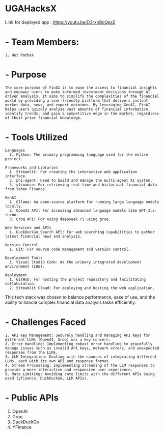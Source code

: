 # UGAHacksX

Link for deployed app : https://youtu.be/D3rxnBoQpsE

# - Team Members: 
    1. Het Pathak

# - Purpose
    The core purpose of FinAI is to ease the access to financial insights and empower users to make informed investment decisions through AI-driven analysis. It aims to simplify the complexities of the financial world by providing a user-friendly platform that delivers instant market data, news, and expert opinions. By leveraging GenAI, FinAI helps users quickly analyze vast amounts of financial information, identify trends, and gain a competitive edge in the market, regardless of their prior financial knowledge.

# - Tools Utilized
    Languages
      1. Python: The primary programming language used for the entire project.
      
    Frameworks and Libraries
      1. Streamlit: For creating the interactive web application interface.
      2. phi-agent: Used to build and manage the multi-agent AI system.
      3. yfinance: For retrieving real-time and historical financial data from Yahoo Finance.
      
    GenAI 
      1. Ollama: An open-source platform for running large language models locally.
      2. OpenAI API: For accessing advanced language models like GPT-3.5-turbo.
      3. Groq API: For using deepseek r1 using groq.
      
    Web Services and APIs
      1. DuckDuckGo Search API: For web searching capabilities to gather latest financial news and analysis.
      
    Version Control
      1. Git: For source code management and version control.
      
    Development Tools
      1. Visual Studio Code: As the primary integrated development environment (IDE).
      
    Deployment
      1. GitHub: For hosting the project repository and facilitating collaboration.
      2. Streamlit Cloud: For deploying and hosting the web application.
      
  This tech stack was chosen to balance performance, ease of use, and the ability to handle complex financial data analysis tasks efficiently.

# - Challenges Faced
    1. API Key Management: Securely handling and managing API keys for different LLMs (OpenAI, Groq) was a key concern.
    2. Error Handling: Implementing robust error handling to gracefully manage issues such as invalid API keys, network errors, and unexpected responses from the LLMs.
    3. LLM Integration: Dealing with the nuances of integrating different LLMs, each with its own API and response format.
    4. Stream Processing: Implementing streaming of the LLM responses to provide a more interactive and responsive user experience.
    5. Rate Limiting: Avoiding rate limits with the different APIs being used (yfinance, DuckDuckGo, LLM APIs).

# - Public APIs
  1. OpenAI
  2. Groq
  3. DuckDuckGo
  4. YFinance
